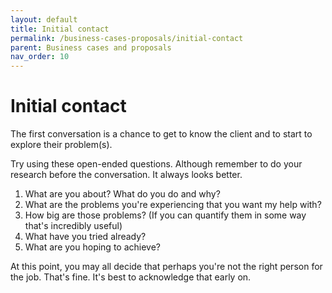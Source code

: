 ```yaml
---
layout: default
title: Initial contact
permalink: /business-cases-proposals/initial-contact
parent: Business cases and proposals
nav_order: 10
---
```

# Initial contact

The first conversation is a chance to get to know the client and to start to explore their problem(s).

Try using these open-ended questions. Although remember to do your research before the conversation. It always looks better.

1. What are you about? What do you do and why?
2. What are the problems you're experiencing that you want my help with?
3. How big are those problems? (If you can quantify them in some way that's incredibly useful)
4. What have you tried already?
5. What are you hoping to achieve?

At this point, you may all decide that perhaps you're not the right person for the job. That's fine. It's best to acknowledge that early on.